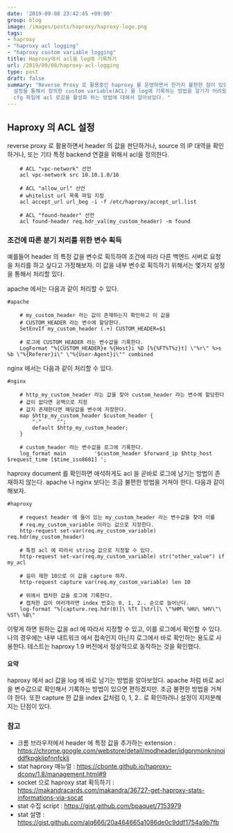 ```yaml
---
date: '2019-09-08 23:42:45 +09:00'
group: blog
image: /images/posts/haproxy/haproxy-logo.png
tags:
- haproxy
- "haproxy acl logging"
- "haproxy custom variable logging"
title: Haproxy에서 acl을 log에 기록하기
url: /2019/09/08/haproxy-acl-logging
type: post
draft: false
summary: "Reverse Proxy 로 활용중인 haproxy 를 운영하면서 한가지 불편한 점이 있었는데,
  설정을 통해서 정의한 custom variable(ACL) 을 log에 기록하는 방법을 알기가 어려웠다는 점이었다.
  cfg 파일에 acl 로깅을 활성화 하는 방법에 대해서 알아보았다. "
---
```


## Haproxy 의 ACL 설정

reverse proxy 로 활용하면서 header 의 값을 판단하거나, source 의 IP 대역을 확인하거나, 
또는 기타 특정 backend 연결을 위해서 acl을 정의한다.

```
    # ACL "vpc-network" 선언
    acl vpc-network src 10.10.1.0/16

    # ACL "allow_url" 선언
    # whitelist url 목록 파일 지정
    acl accept_url url_beg -i -f /etc/haproxy/accept_url.list

    # ACL "found-header" 선언
    acl found-header req.hdr_val(my_custom_header) -m found
```

### 조건에 따른 분기 처리를 위한 변수 획득

예를들어 header 의 특정 값을 변수로 획득하여 조건에 따라 다른 백엔드 서버로 요청을 처리를 하고 싶다고 가정해보자. 
이 값을 내부 변수로 획득하기 위해서는 몇가지 설정을 통해서 처리할 있다.

apache 에서는 다음과 같이 처리할 수 있다.

```
#apache

    # my_custom_header 라는 값이 존재하는지 확인하고 이 값을 
    # CUSTOM_HEADER 라는 변수에 할당한다.
    SetEnvIf my_custom_header (.+) CUSTOM_HEADER=$1

    # 로그에 CUSTOM_HEADER 라는 변수값을 기록한다.
    LogFormat "%{CUSTOM_HEADER}e %{Host}i %D [%{%FT%T%z}t] \"%r\" %>s %b \"%{Referer}i\" \"%{User-Agent}i\"" combined
```

nginx 에서는 다음과 같이 처리할 수 있다.

```
#nginx 

    # http_my_custom_header 라는 값을 찾아 custom_header 라는 변수에 할당한다
    # 값이 없다면 공백으로 지정
    # 값지 존재한다면 해당값을 변수에 저장한다.
    map $http_my_custom_header $custom_header {
        "-"     "";
        default $http_my_custom_header;
    }

    # custom_header 라는 변수값을 로그에 기록한다.
    log_format main         '$custom_header $forward_ip $http_host $request_time [$time_iso8601] ';
```


haproxy document 를 확인하면 애석하게도 acl 을 곧바로 로그에 남기는 방법이 존재하지 않는다.
apache 나 nginx 보다는 조금 불편한 방법을 거쳐야 한다. 다음과 같이 해보자.

```
#haproxy

    # request header 에 들어 있는 my_custom_header 라는 변수값을 찾아 이를
    # req.my_custom_variable 이라는 값으로 지정한다.
    http-request set-var(req.my_custom_variable) req.hdr(my_custom_header)
    
    # 특정 acl 에 따라서 string 값으로 지정할 수 있다.
    http-request set-var(req.my_custom_variable) str("other_value") if my_acl
    
    # 길이 제한 10으로 이 값을 capture 하자.
    http-request capture var(req.my_custom_variable) len 10
    
    # 위에서 캡처한 값을 로그에 기록한다.
    # 캡쳐한 값이 여러개라면 index 번호는 0, 1, 2.. 순으로 늘어난다.
    log-format "%[capture.req.hdr(0)]\ %Tt [%trl]\ \"%HM\ %HU\ %HV\"\ %ST\ %B\"
```

이렇게 하면 원하는 값을 acl 에 따라서 지정할 수 있고, 이를 로그에서 확인할 수 있다. 
나의 경우에는 내부 내트워크 에서 접속인지 아닌지 로그에서 바로 확인하는 용도로 사용한다.
테스트는 haproxy 1.9 버전에서 정상적으로 동작하는 것을 확인했다.

#### 요약

haproxy 에서 acl 값을 log 에 바로 남기는 방법을 알아보았다. apache 처럼 바로 acl 을 변수값으로 확인해서 기록하는 방법이 있으면 편하겠지만.
조금 불편한 방법을 거쳐야 한다. 또한 capture 한 값을 index 값처럼 0, 1, 2.. 로 확인하려니 설정이 지저분해지는 단점이 있다.

### 참고
 * 크롬 브라우저에서 header 에 특정 값을 추가하는 extension : https://chrome.google.com/webstore/detail/modheader/idgpnmonknjnojddfkpgkljpfnnfcklj
 * stat haproxy 매뉴얼 : https://cbonte.github.io/haproxy-dconv/1.8/management.html#9
 * socket 으로 haproxy stat 획득하기 : https://makandracards.com/makandra/36727-get-haproxy-stats-informations-via-socat
 * stat 수집 script : https://gist.github.com/bpaquet/7153979
 * stat 설명 : https://gist.github.com/alq666/20a464665a1086de0c9ddf1754a9b7fb
